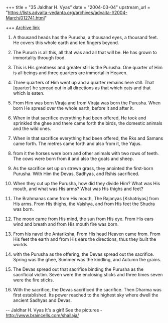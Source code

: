 +++
title = "35 Jaldhar H. Vyas"
date = "2004-03-04"
upstream_url = "https://lists.advaita-vedanta.org/archives/advaita-l/2004-March/012741.html"

+++
[Archive link](https://lists.advaita-vedanta.org/archives/advaita-l/2004-March/012741.html)


1. A thousand heads has the Purusha, a thousand eyes, a thousand feet.
   He covers this whole earth and ten fingers beyond.

2. The Purush is all this, all that was and all that will be.  He has
   grown to immortality through food.

3. This is His greatness and greater still is the Purusha. One quarter of
   Him is all beings and three quarters are immortal in Heaven.

4. Three quarters of Him went up and a quarter remains here still.  That
   [quarter] he spread out in all directions as that which eats and that
   which is eaten.

5. From Him was born Viraja and from Viraja was born the Purusha. When
   born He spread over the whole earth, before it and after it.

6. When in that sacrifice everything had been offered, He took and
   sprinkled the ghee and there came forth the birds, the domestic animals
   and the wild ones.

7. When in that sacrifice everything had been offered, the Rks and Samans
   came forth.  The metres came forth and also from it, the Yajus.

8. from it the horses were born and other animals with two rows of teeth.
   The cows were born from it and also the goats and sheep.

9. As the sacrifice set up on strewn grass, they anointed the first-born
   Purusha. With Him the Devas, Sadhyas, and Rshis sacrificed.

10. When they cut up the Purusha, how did they divide Him?  What was His
    mouth, and what was His arms?  What was His thighs and feet?

11. The Brahmanas came from His mouth, The Rajanyas [Kshatriyas] from His
    arms.  From His thighs, the Vaishya, and from His feet the Shudra was
    born.

12. The moon came from His mind, the sun from His eye. From His ears wind
    and breath and from His mouth fire was born.

13. From his navel the Antariksha, From His head Heaven came from.  From
    His feet the earth and from His ears the directions, thus they built
    the worlds.

14. with the Purusha as the offering, the Devas spread out the sacrifice.
    Spring was the ghee, Summer was the kindling, and Autumn the grains.

15. The Devas spread out that sacrifice binding the Purusha as the
    sacrificial victim.  Seven were the enclosing sticks and three times
    seven were the fire sticks.

16. With the sacrifice, the Devas sacrificed the sacrifice.  Then Dharma
    was first established.  Its power reached to the highest sky where
    dwell the ancient Sadhyas and Devas.

--
Jaldhar H. Vyas <jaldhar at braincells.com>
It's a girl! See the pictures - http://www.braincells.com/shailaja/

